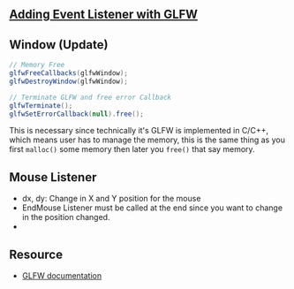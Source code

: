 ## [Adding Event Listener with GLFW]()

## Window (Update)
```java
// Memory Free
glfwFreeCallbacks(glfwWindow);
glfwDestroyWindow(glfwWindow);

// Terminate GLFW and free error Callback         
glfwTerminate();
glfwSetErrorCallback(null).free();
```
This is necessary since technically it's GLFW is implemented in C/C++, which means 
user has to manage the memory, this is the same thing as you first `malloc()` some memory
then later you `free()` that say memory.

## Mouse Listener
- dx, dy: Change in X and Y position for the mouse
- EndMouse Listener must be called at the end since you want to change in the position changed.
- 




## Resource
- [GLFW documentation](https://www.glfw.org/docs/3.3/input_guide.html)